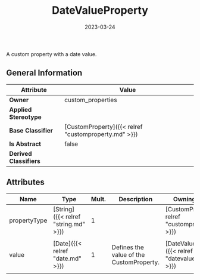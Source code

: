 ﻿---
title: DateValueProperty
toc: false
type: specs
date: "2023-03-24"
draft: false
specification: VEC
version: 2.0.2
documentType: "Recommendation"
elementType: Class
classes:
  - DateValueProperty
menu_name: vec-2.0.2
---
<p> A custom property with a date value.      </p>

## General Information

| Attribute               | Value |
|-------------------------|-------|
| **Owner**               | custom_properties |
| **Applied Stereotype**  |   |
| **Base Classifier**     | [CustomProperty]({{< relref "customproperty.md" >}})<br/>  |
| **Is Abstract**         | false |
| **Derived Classifiers** |   |

## Attributes
|  Name  |  Type  |  Mult.  |  Description  |  Owning Classifier  |
|--------|--------|---------|---------------|--------------|
|propertyType| [String]({{< relref "string.md" >}}) | 1 |  | [CustomProperty]({{< relref "customproperty.md" >}}) |
|value| [Date]({{< relref "date.md" >}}) | 1 | <p> Defines the value of the CustomProperty.      </p> | [DateValueProperty]({{< relref "datevalueproperty.md" >}}) |





